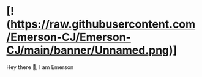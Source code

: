 # [!(https://raw.githubusercontent.com/Emerson-CJ/Emerson-CJ/main/banner/Unnamed.png)]

Hey there 👋, I am Emerson
